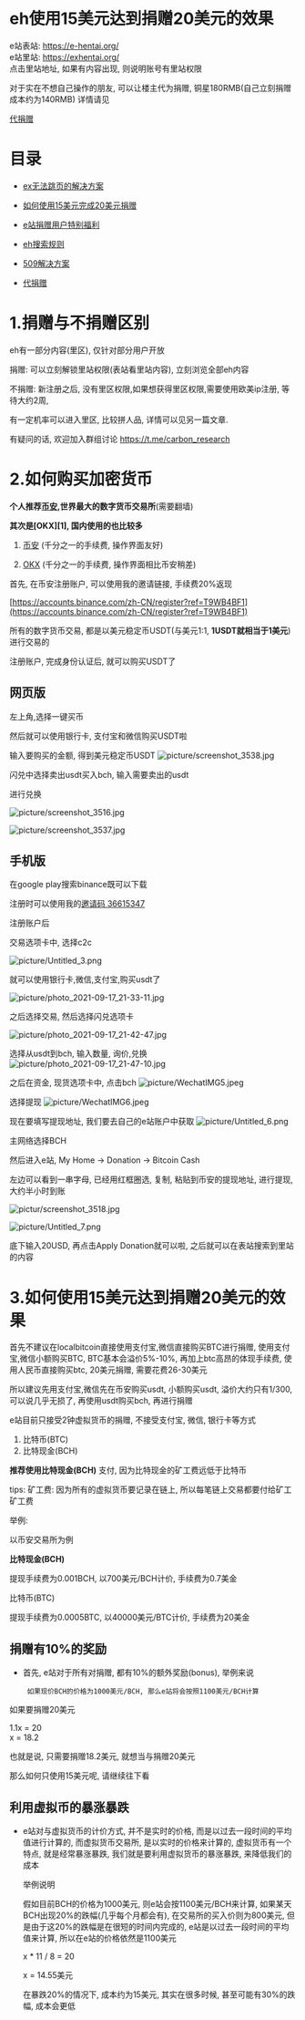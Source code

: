 # eh使用15美元达到捐赠20美元的效果

e站表站: https://e-hentai.org/ </br>
e站里站: https://exhentai.org/ </br>
点击里站地址, 如果有内容出现, 则说明账号有里站权限

对于实在不想自己操作的朋友, 可以让楼主代为捐赠, 铜星180RMB(自己立刻捐赠成本约为140RMB)
详情请见</br>

[代捐赠](https://github.com/kk9448/ehDonate/blob/main/代捐赠.md)

# 目录
*  [ex无法跳页的解决方案](https://github.com/kk9448/ehDonate/blob/main/ex无法跳页的解决方案.md)

*  [如何使用15美元完成20美元捐赠](https://github.com/kk9448/ehDonate/blob/main/README.md)

*  [e站捐赠用户特别福利](https://github.com/kk9448/ehDonate/blob/main/eh捐赠用户特别福利.md)

*  [eh搜索规则](https://github.com/kk9448/ehDonate/blob/main/eh搜索规则.md)

*  [509解决方案](https://github.com/kk9448/ehDonate/blob/main/509解决方案.md)

*  [代捐赠](https://github.com/kk9448/ehDonate/blob/main/代捐赠.md)


# 1.捐赠与不捐赠区别

eh有一部分内容(里区), 仅针对部分用户开放

捐赠: 可以立刻解锁里站权限(表站看里站内容), 立刻浏览全部eh内容

不捐赠: 新注册之后, 没有里区权限,如果想获得里区权限,需要使用欧美ip注册, 等待大约2周,    

有一定机率可以进入里区, 比较拼人品, 详情可以见另一篇文章.

有疑问的话, 欢迎加入群组讨论
https://t.me/carbon_research


# 2.如何购买加密货币

**个人推荐[币安](https://accounts.binance.com/zh-CN/register?ref=T9WB4BF1),世界最大的数字货币交易所**(需要翻墙)

**其次是[OKX][1], 国内使用的也比较多**

1. [币安](https://accounts.binance.com/zh-CN/register?ref=T9WB4BF1) (千分之一的手续费, 操作界面友好)

2. [OKX](https://cnouyi.care/join/2260323) (千分之一的手续费, 操作界面相比币安稍差)

首先, 在币安注册账户, 可以使用我的邀请链接, 手续费20%返现

[https://accounts.binance.com/zh-CN/register?ref=T9WB4BF1](https://accounts.binance.com/zh-CN/register?ref=T9WB4BF1)

所有的数字货币交易, 都是以美元稳定币USDT(与美元1:1, **1USDT就相当于1美元**)进行交易的

注册账户, 完成身份认证后, 就可以购买USDT了

## 网页版

左上角,选择一键买币

然后就可以使用银行卡, 支付宝和微信购买USDT啦

输入要购买的金额, 得到美元稳定币USDT
![picture/screenshot_3538.jpg](picture/screenshot_3538.jpg)

闪兑中选择卖出usdt买入bch, 输入需要卖出的usdt

进行兑换

![picture/screenshot_3516.jpg](picture/screenshot_3534.jpg)

![picture/screenshot_3537.jpg](picture/screenshot_3537.jpg)



## 手机版

在google play搜索binance既可以下载

注册时可以使用我的[邀请码 36615347](https://accounts.binance.com/zh-CN/register?ref=36615347)

注册账户后

交易选项卡中, 选择c2c

![picture/Untitled_3.png](picture/Untitled_3.png)

就可以使用银行卡,微信,支付宝,购买usdt了

![picture/photo_2021-09-17_21-33-11.jpg](picture/photo_2021-09-17_21-33-11.jpg)


之后选择交易, 然后选择闪兑选项卡

![picture/photo_2021-09-17_21-42-47.jpg](picture/photo_2021-09-17_21-42-47.jpg)

选择从usdt到bch, 输入数量, 询价,兑换
![picture/photo_2021-09-17_21-47-10.jpg](picture/photo_2021-09-17_21-47-10.jpg)

之后在资金, 现货选项卡中, 点击bch
![picture/WechatIMG5.jpeg](picture/WechatIMG5.jpeg)

选择提现
![picture/WechatIMG6.jpeg](picture/WechatIMG6.jpeg)

现在要填写提现地址, 我们要去自己的e站账户中获取
![picture/Untitled_6.png](picture/Untitled_6.png)

主网络选择BCH

然后进入e站, My Home → Donation → Bitcoin Cash 

左边可以看到一串字母, 已经用红框圈选, 复制, 粘贴到币安的提现地址, 进行提现, 大约半小时到账

![pictur/screenshot_3518.jpg](picture/screenshot_3518.jpg)

![picture/Untitled_7.png](picture/Untitled_7.png)

底下输入20USD, 再点击Apply Donation就可以啦, 之后就可以在表站搜索到里站的内容

# 3.如何使用15美元达到捐赠20美元的效果

首先不建议在localbitcoin直接使用支付宝,微信直接购买BTC进行捐赠, 使用支付宝,微信小额购买BTC, BTC基本会溢价5%-10%, 再加上btc高昂的体现手续费, 使用人民币直接购买btc, 20美元捐赠, 需要花费26-30美元

所以建议先用支付宝,微信先在币安购买usdt, 小额购买usdt, 溢价大约只有1/300, 可以说几乎无损了, 再使用usdt购买bch, 再进行捐赠

e站目前只接受2钟虚拟货币的捐赠, 不接受支付宝, 微信, 银行卡等方式

1. 比特币(BTC)
2. 比特现金(BCH)

**推荐使用比特现金(BCH)** 支付, 因为比特现金的矿工费远低于比特币

tips: 矿工费: 因为所有的虚拟货币要记录在链上, 所以每笔链上交易都要付给矿工矿工费

举例:

以币安交易所为例

**比特现金(BCH)**

提现手续费为0.001BCH, 以700美元/BCH计价, 手续费为0.7美金

比特币(BTC)

提现手续费为0.0005BTC, 以40000美元/BTC计价, 手续费为20美金

## 捐赠有10%的奖励

- 首先, e站对于所有对捐赠, 都有10%的额外奖励(bonus), 举例来说

       如果现价BCH的价格为1000美元/BCH, 那么e站将会按照1100美元/BCH计算

 如果要捐赠20美元

 1.1x = 20</br>   x = 18.2

 也就是说, 只需要捐赠18.2美元, 就想当与捐赠20美元

 那么如何只使用15美元呢, 请继续往下看

## 利用虚拟币的暴涨暴跌

- e站对与虚拟货币的计价方式, 并不是实时的价格, 而是以过去一段时间的平均值进行计算的, 而虚拟货币交易所, 是以实时的价格来计算的, 虚拟货币有一个特点, 就是经常暴涨暴跌, 我们就是要利用虚拟货币的暴涨暴跌, 来降低我们的成本

    举例说明

    假如目前BCH的价格为1000美元, 则e站会按1100美元/BCH来计算, 如果某天BCH出现20%的跌幅(几乎每个月都会有), 在交易所的买入价则为800美元, 但是由于这20%的跌幅是在很短的时间内完成的, e站是以过去一段时间的平均值来计算, 所以在e站的价格依然是1100美元

    x * 11 / 8 = 20

    x = 14.55美元

    在暴跌20%的情况下, 成本约为15美元, 其实在很多时候, 甚至可能有30%的跌幅, 成本会更低
